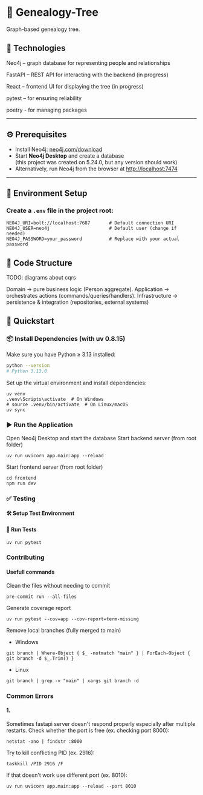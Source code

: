 # 🌳 Genealogy-Tree

Graph-based genealogy tree.

## 🧠 Technologies
Neo4j – graph database for representing people and relationships

FastAPI – REST API for interacting with the backend (in progress)

React – frontend UI for displaying the tree (in progress)

pytest – for ensuring reliability

poetry - for managing packages

---

## ⚙️ Prerequisites
- Install Neo4j: [neo4j.com/download](https://neo4j.com/download/)
- Start **Neo4j Desktop** and create a database  
  (this project was created on 5.24.0, but any version should work)
- Alternatively, run Neo4j from the browser at [http://localhost:7474](http://localhost:7474)

---

## 🧪 Environment Setup

### Create a `.env` file in the **project root**:

   ```env
   NEO4J_URI=bolt://localhost:7687       # Default connection URI
   NEO4J_USER=neo4j                      # Default user (change if needed)
   NEO4J_PASSWORD=your_password          # Replace with your actual password
   ```

## 📁 Code Structure

TODO: diagrams about cqrs

Domain → pure business logic (Person aggregate).
Application → orchestrates actions (commands/queries/handlers).
Infrastructure → persistence & integration (repositories, external systems)

## 🚀 Quickstart

### 📦 Install Dependencies (with uv 0.8.15)

Make sure you have Python ≥ 3.13 installed:

```bash
python --version
# Python 3.13.0
```

Set up the virtual environment and install dependencies:
```commandline
uv venv
.venv\Scripts\activate  # On Windows
# source .venv/bin/activate  # On Linux/macOS
uv sync
```

### ▶️ Run the Application
Open Neo4j Desktop and start the database
Start backend server (from root folder)
```commandline
uv run uvicorn app.main:app --reload
```
Start frontend server (from root folder)
```commandline
cd frontend
npm run dev
```


### ✅ Testing
#### 🛠️ Setup Test Environment

#### 🧪 Run Tests
```commandline
uv run pytest
```

### Contributing
#### Usefull commands
Clean the files without needing to commit
```commandline
pre-commit run --all-files
```
Generate coverage report
```commandline
uv run pytest --cov=app --cov-report=term-missing
```
Remove local branches (fully merged to main)
- Windows
```commandline
git branch | Where-Object { $_ -notmatch "main" } | ForEach-Object { git branch -d $_.Trim() }
```
- Linux
```commandline
git branch | grep -v "main" | xargs git branch -d
```


### Common Errors
#### 1.
Sometimes fastapi server doesn't respond properly especially after multiple restarts. Check whether the port is free (ex. checking port 8000):
```commandline
netstat -ano | findstr :8000
```
Try to kill conflicting PID (ex. 2916):
```commandline
taskkill /PID 2916 /F
```
If that doesn't work use different port (ex. 8010):
```commandline
uv run uvicorn app.main:app --reload --port 8010
```
